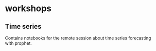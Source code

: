 # workshops

## Time series

Contains notebooks for the remote session about time series forecasting with prophet.